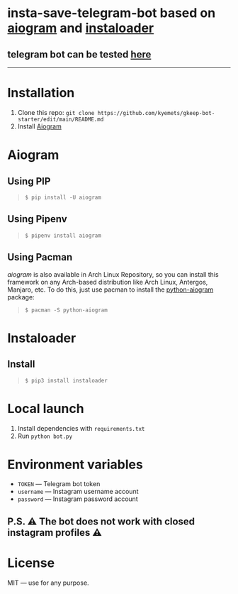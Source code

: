﻿# insta-save-telegram-bot based on [aiogram](https://aiogram.dev/) and [instaloader](https://github.com/instaloader/instaloader)  

## telegram bot can be tested [here](https://t.me/igsavetgbot)
---

# Installation
1. Clone this repo: `git clone https://github.com/kyemets/gkeep-bot-starter/edit/main/README.md`
2. Install [Aiogram](#aiogram)

# Aiogram
## Using PIP
> `$ pip install -U aiogram`

## Using Pipenv
> `$ pipenv install aiogram`

## Using Pacman
_aiogram_ is also available in Arch Linux Repository, so you can install this framework on any Arch-based distribution like Arch Linux, Antergos, Manjaro, etc. To do this, just use pacman to install the [python-aiogram](https://archlinux.org/packages/community/any/python-aiogram/) package:

> `$ pacman -S python-aiogram`

# Instaloader
## Install
> `$ pip3 install instaloader`


# Local launch

1. Install dependencies with `requirements.txt`
2. Run `python bot.py`

# Environment variables
- `TOKEN` — Telegram bot token
- `username` — Instagram username account 
- `password` — Instagram password account

## P.S. ⚠️ The bot does not work with closed instagram profiles ⚠️ 

# License
MIT — use for any purpose.
